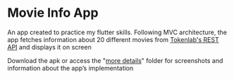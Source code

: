 # Movie Info App

An app created to practice my flutter skills. Following MVC architecture, the app fetches information about 20 different movies from [Tokenlab's REST API](https://desafio-mobile.nyc3.digitaloceanspaces.com/movies) and displays it on screen

Download the apk or access the "[more details](https://github.com/fergorgs/moviesApp/tree/master/more_details)" folder for screenshots and information about the app’s implementation
